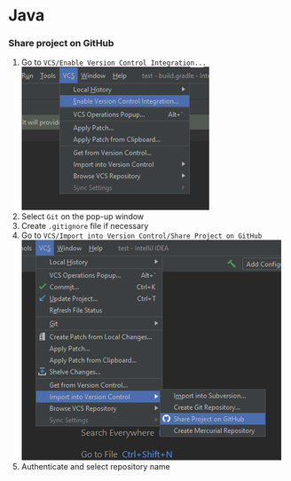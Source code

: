 # Java

### Share project on GitHub

1. Go to `VCS/Enable Version Control Integration...` ![step1](.gitbook/assets/intellij-to-git-step-1.png)
2. Select `Git` on the pop-up window
3. Create `.gitignore` file if necessary
4. Go to `VCS/Import into Version Control/Share Project on GitHub` ![step4](.gitbook/assets/intellij-to-git-step-2.png)
5. Authenticate and select repository name

